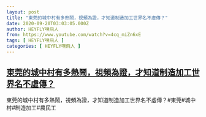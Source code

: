 ```yaml
---
layout: post
title: "東莞的城中村有多熱鬧，視頻為證，才知道制造加工世界名不虛傳？"
date: 2020-09-20T03:03:05.000Z
author: HEYFLY嘿飛人
from: https://www.youtube.com/watch?v=4cq_miZn6xE
tags: [ HEYFLY嘿飛人 ]
categories: [ HEYFLY嘿飛人 ]
---
```

<!--1600570985000-->
[東莞的城中村有多熱鬧，視頻為證，才知道制造加工世界名不虛傳？](https://www.youtube.com/watch?v=4cq_miZn6xE)
------

<div>
東莞的城中村有多熱鬧，視頻為證，才知道制造加工世界名不虛傳？#東莞#城中村#制造加工#農民工
</div>

